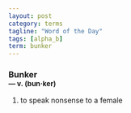 ```yaml
---
layout: post
category: terms
tagline: "Word of the Day"
tags: [alpha_b]
term: bunker
---
```


<h3>Bunker<br/> <small>&mdash; v. (bun<span>&middot;</span>ker)</small></h3>
<p><ol><li>to speak nonsense to a female</li>
</ol></p>
